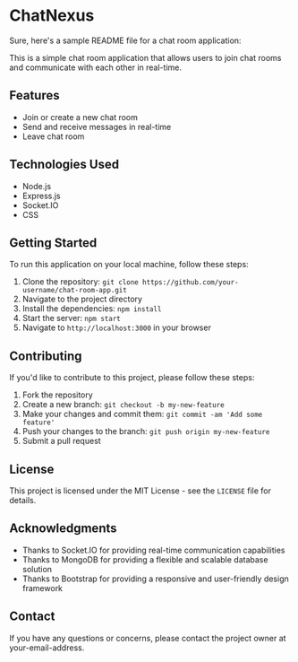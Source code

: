# ChatNexus
Sure, here's a sample README file for a chat room application:

This is a simple chat room application that allows users to join chat rooms and communicate with each other in real-time.

## Features
- Join or create a new chat room
- Send and receive messages in real-time
- Leave chat room

## Technologies Used

- Node.js
- Express.js
- Socket.IO
- CSS

## Getting Started

To run this application on your local machine, follow these steps:

1. Clone the repository: `git clone https://github.com/your-username/chat-room-app.git`
2. Navigate to the project directory
3. Install the dependencies: `npm install`
4. Start the server: `npm start`
5. Navigate to `http://localhost:3000` in your browser

## Contributing

If you'd like to contribute to this project, please follow these steps:

1. Fork the repository
2. Create a new branch: `git checkout -b my-new-feature`
3. Make your changes and commit them: `git commit -am 'Add some feature'`
4. Push your changes to the branch: `git push origin my-new-feature`
5. Submit a pull request

## License

This project is licensed under the MIT License - see the `LICENSE` file for details.

## Acknowledgments

- Thanks to Socket.IO for providing real-time communication capabilities
- Thanks to MongoDB for providing a flexible and scalable database solution
- Thanks to Bootstrap for providing a responsive and user-friendly design framework

## Contact

If you have any questions or concerns, please contact the project owner at your-email-address.
